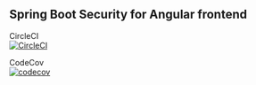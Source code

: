 ## Spring Boot Security for Angular frontend  
CircleCI  
[![CircleCI](https://circleci.com/gh/szaboz89/spring-angular-security.svg?style=svg)](https://circleci.com/gh/szaboz89/spring-angular-security)

CodeCov  
[![codecov](https://codecov.io/gh/szaboz89/spring-angular-security/branch/master/graph/badge.svg)](https://codecov.io/gh/szaboz89/spring-angular-security)
